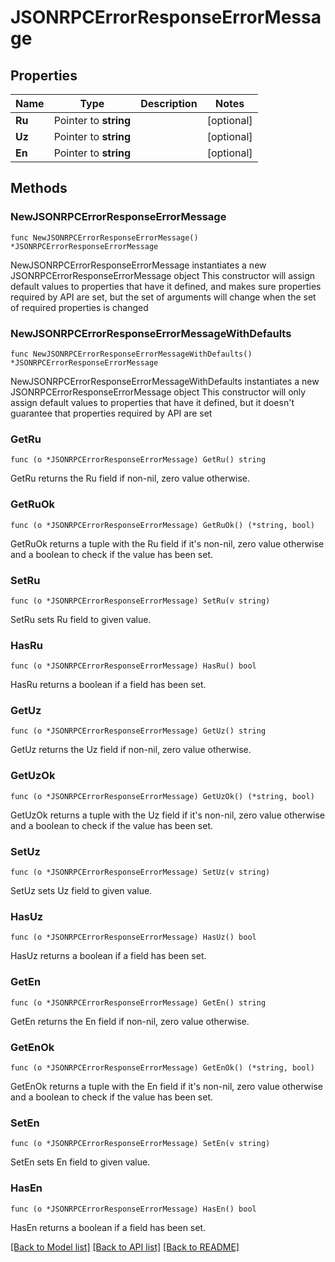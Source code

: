 # JSONRPCErrorResponseErrorMessage

## Properties

Name | Type | Description | Notes
------------ | ------------- | ------------- | -------------
**Ru** | Pointer to **string** |  | [optional] 
**Uz** | Pointer to **string** |  | [optional] 
**En** | Pointer to **string** |  | [optional] 

## Methods

### NewJSONRPCErrorResponseErrorMessage

`func NewJSONRPCErrorResponseErrorMessage() *JSONRPCErrorResponseErrorMessage`

NewJSONRPCErrorResponseErrorMessage instantiates a new JSONRPCErrorResponseErrorMessage object
This constructor will assign default values to properties that have it defined,
and makes sure properties required by API are set, but the set of arguments
will change when the set of required properties is changed

### NewJSONRPCErrorResponseErrorMessageWithDefaults

`func NewJSONRPCErrorResponseErrorMessageWithDefaults() *JSONRPCErrorResponseErrorMessage`

NewJSONRPCErrorResponseErrorMessageWithDefaults instantiates a new JSONRPCErrorResponseErrorMessage object
This constructor will only assign default values to properties that have it defined,
but it doesn't guarantee that properties required by API are set

### GetRu

`func (o *JSONRPCErrorResponseErrorMessage) GetRu() string`

GetRu returns the Ru field if non-nil, zero value otherwise.

### GetRuOk

`func (o *JSONRPCErrorResponseErrorMessage) GetRuOk() (*string, bool)`

GetRuOk returns a tuple with the Ru field if it's non-nil, zero value otherwise
and a boolean to check if the value has been set.

### SetRu

`func (o *JSONRPCErrorResponseErrorMessage) SetRu(v string)`

SetRu sets Ru field to given value.

### HasRu

`func (o *JSONRPCErrorResponseErrorMessage) HasRu() bool`

HasRu returns a boolean if a field has been set.

### GetUz

`func (o *JSONRPCErrorResponseErrorMessage) GetUz() string`

GetUz returns the Uz field if non-nil, zero value otherwise.

### GetUzOk

`func (o *JSONRPCErrorResponseErrorMessage) GetUzOk() (*string, bool)`

GetUzOk returns a tuple with the Uz field if it's non-nil, zero value otherwise
and a boolean to check if the value has been set.

### SetUz

`func (o *JSONRPCErrorResponseErrorMessage) SetUz(v string)`

SetUz sets Uz field to given value.

### HasUz

`func (o *JSONRPCErrorResponseErrorMessage) HasUz() bool`

HasUz returns a boolean if a field has been set.

### GetEn

`func (o *JSONRPCErrorResponseErrorMessage) GetEn() string`

GetEn returns the En field if non-nil, zero value otherwise.

### GetEnOk

`func (o *JSONRPCErrorResponseErrorMessage) GetEnOk() (*string, bool)`

GetEnOk returns a tuple with the En field if it's non-nil, zero value otherwise
and a boolean to check if the value has been set.

### SetEn

`func (o *JSONRPCErrorResponseErrorMessage) SetEn(v string)`

SetEn sets En field to given value.

### HasEn

`func (o *JSONRPCErrorResponseErrorMessage) HasEn() bool`

HasEn returns a boolean if a field has been set.


[[Back to Model list]](../README.md#documentation-for-models) [[Back to API list]](../README.md#documentation-for-api-endpoints) [[Back to README]](../README.md)


